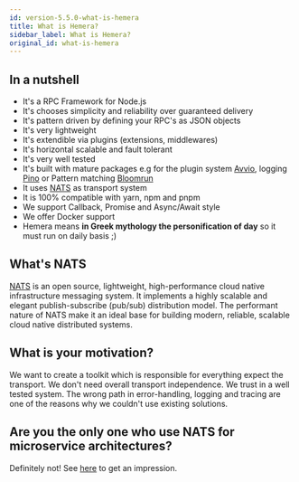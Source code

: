 ```yaml
---
id: version-5.5.0-what-is-hemera
title: What is Hemera?
sidebar_label: What is Hemera?
original_id: what-is-hemera
---
```


## In a nutshell

* It's a RPC Framework for Node.js
* It's chooses simplicity and reliability over guaranteed delivery
* It's pattern driven by defining your RPC's as JSON objects
* It's very lightweight
* It's extendible via plugins (extensions, middlewares)
* It's horizontal scalable and fault tolerant
* It's very well tested
* It's built with mature packages e.g for the plugin system [Avvio](https://github.com/mcollina/avvio), logging [Pino](https://github.com/pinojs/pino) or Pattern matching [Bloomrun](https://github.com/mcollina/bloomrun)
* It uses [NATS](#what-s-nats) as transport system
* It is 100% compatible with yarn, npm and pnpm
* We support Callback, Promise and Async/Await style
* We offer Docker support
* Hemera means **in Greek mythology the personification of day** so it must run on daily basis ;)

## What's NATS

[NATS](https://nats.io/) is an open source, lightweight, high-performance cloud native infrastructure messaging system. It implements a highly scalable and elegant publish-subscribe (pub/sub) distribution model. The performant nature of NATS make it an ideal base for building modern, reliable, scalable cloud native distributed systems.

## What is your motivation?

We want to create a toolkit which is responsible for everything expect the transport. We don't need overall transport independence. We trust in a well tested system. The wrong path in error-handling, logging and tracing are one of the reasons why we couldn't use existing solutions.

## Are you the only one who use NATS for microservice architectures?

Definitely not! See [here](http://nats.io/tags/microservices/) to get an impression.

